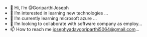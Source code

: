 - 👋 Hi, I’m @GoriparthiJoseph
- 👀 I’m interested in learning new technologies ...
- 🌱 I’m currently learning microsoft azure ...
- 💞️ I’m looking to collaborate with software company as employ...
- 📫 How to reach me josephyadavgoriparthi5064@gmail.com...

<!---
GoriparthiJoseph/GoriparthiJoseph is a ✨ special ✨ repository because its `README.md` (this file) appears on your GitHub profile.
You can click the Preview link to take a look at your changes.
--->
